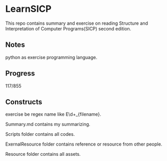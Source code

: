 # LearnSICP

This repo contains summary and exercise on reading Structure and Interpretation of Computer Programs(SICP) second edition.

## Notes

python as exercise programming language.

## Progress

117/855

## Constructs

exercise be regex name like E\d+_{filename}.

Summary.md contains my summarizing.

Scripts folder contains all codes.

ExernalResource folder contains reference or resource from other people.

Resource folder contains all assets.